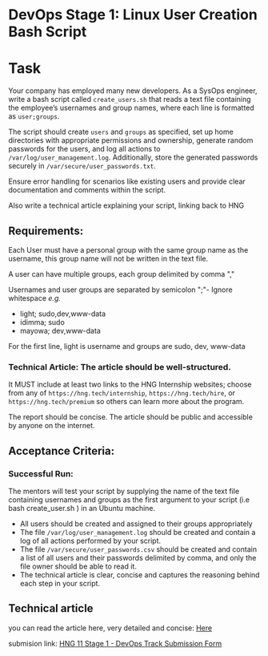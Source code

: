 # DevOps Stage 1: Linux User Creation Bash Script

# Task

Your company has employed many new developers. As a SysOps engineer, write a bash script called `create_users.sh` that reads a text file containing the employee’s usernames and group names, where each line is formatted as `user;groups`.

The script should create `users` and `groups` as specified, set up home directories with appropriate permissions and ownership, generate random passwords for the users, and log all actions to `/var/log/user_management.log`. Additionally, store the generated passwords securely in `/var/secure/user_passwords.txt`.

Ensure error handling for scenarios like existing users and provide clear documentation and comments within the script.

Also write a technical article explaining your script, linking back to HNG

## Requirements:

Each User must have a personal group with the same group name as the username, this group name will not be written in the text file.

A user can have multiple groups, each group delimited by comma ","

Usernames and user groups are separated by semicolon ";"- Ignore whitespace
_e.g._
 - light; sudo,dev,www-data
 - idimma; sudo
 - mayowa; dev,www-data

For the first line, light is username and groups are sudo, dev, www-data

###  Technical Article: The article should be well-structured.

It MUST include at least two links to the HNG Internship websites; choose from any of `https://hng.tech/internship`, `https://hng.tech/hire`, or `https://hng.tech/premium` so others can learn more about the program.

The report should be concise.
The article should be public and accessible by anyone on the internet.

## Acceptance Criteria:

### Successful Run: 
   
   The mentors will test your script by supplying the name of the text file containing usernames and groups as the first argument to your script (i.e bash create_user.sh <name-of-text-file> ) in an Ubuntu machine.

- All users should be created and assigned to their groups appropriately
- The file `/var/log/user_management.log` should be created and contain a log of all actions performed by your script.
- The file `/var/secure/user_passwords.csv` should be created and contain a list of all users and their passwords delimited by comma, and only the file owner should be able to read it.
- The technical article is clear, concise and captures the reasoning behind each step in your script.



## Technical article

you can read the article here, very detailed and concise: [Here](https://devhendrixx.substack.com/p/linux-user-creation-bash-script?r=28tgq5)

submision link: [HNG 11 Stage 1 - DevOps Track Submission Form](https://forms.gle/8SiPKuwbEjViWRbKA)
